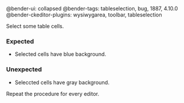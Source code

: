 @bender-ui: collapsed
@bender-tags: tableselection, bug, 1887, 4.10.0
@bender-ckeditor-plugins: wysiwygarea, toolbar, tableselection

Select some table cells.

### Expected
* Selected cells have blue background.

### Unexpected
* Seleccted cells have gray background.

Repeat the procedure for every editor.
